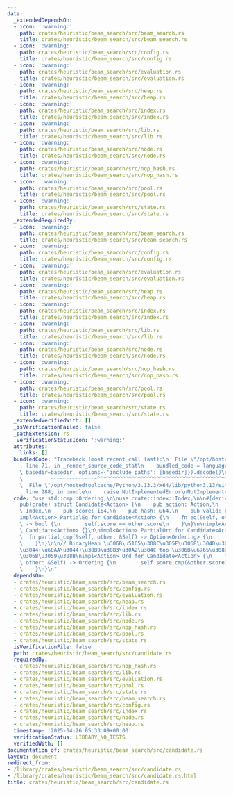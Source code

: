 ```yaml
---
data:
  _extendedDependsOn:
  - icon: ':warning:'
    path: crates/heuristic/beam_search/src/beam_search.rs
    title: crates/heuristic/beam_search/src/beam_search.rs
  - icon: ':warning:'
    path: crates/heuristic/beam_search/src/config.rs
    title: crates/heuristic/beam_search/src/config.rs
  - icon: ':warning:'
    path: crates/heuristic/beam_search/src/evaluation.rs
    title: crates/heuristic/beam_search/src/evaluation.rs
  - icon: ':warning:'
    path: crates/heuristic/beam_search/src/heap.rs
    title: crates/heuristic/beam_search/src/heap.rs
  - icon: ':warning:'
    path: crates/heuristic/beam_search/src/index.rs
    title: crates/heuristic/beam_search/src/index.rs
  - icon: ':warning:'
    path: crates/heuristic/beam_search/src/lib.rs
    title: crates/heuristic/beam_search/src/lib.rs
  - icon: ':warning:'
    path: crates/heuristic/beam_search/src/node.rs
    title: crates/heuristic/beam_search/src/node.rs
  - icon: ':warning:'
    path: crates/heuristic/beam_search/src/nop_hash.rs
    title: crates/heuristic/beam_search/src/nop_hash.rs
  - icon: ':warning:'
    path: crates/heuristic/beam_search/src/pool.rs
    title: crates/heuristic/beam_search/src/pool.rs
  - icon: ':warning:'
    path: crates/heuristic/beam_search/src/state.rs
    title: crates/heuristic/beam_search/src/state.rs
  _extendedRequiredBy:
  - icon: ':warning:'
    path: crates/heuristic/beam_search/src/beam_search.rs
    title: crates/heuristic/beam_search/src/beam_search.rs
  - icon: ':warning:'
    path: crates/heuristic/beam_search/src/config.rs
    title: crates/heuristic/beam_search/src/config.rs
  - icon: ':warning:'
    path: crates/heuristic/beam_search/src/evaluation.rs
    title: crates/heuristic/beam_search/src/evaluation.rs
  - icon: ':warning:'
    path: crates/heuristic/beam_search/src/heap.rs
    title: crates/heuristic/beam_search/src/heap.rs
  - icon: ':warning:'
    path: crates/heuristic/beam_search/src/index.rs
    title: crates/heuristic/beam_search/src/index.rs
  - icon: ':warning:'
    path: crates/heuristic/beam_search/src/lib.rs
    title: crates/heuristic/beam_search/src/lib.rs
  - icon: ':warning:'
    path: crates/heuristic/beam_search/src/node.rs
    title: crates/heuristic/beam_search/src/node.rs
  - icon: ':warning:'
    path: crates/heuristic/beam_search/src/nop_hash.rs
    title: crates/heuristic/beam_search/src/nop_hash.rs
  - icon: ':warning:'
    path: crates/heuristic/beam_search/src/pool.rs
    title: crates/heuristic/beam_search/src/pool.rs
  - icon: ':warning:'
    path: crates/heuristic/beam_search/src/state.rs
    title: crates/heuristic/beam_search/src/state.rs
  _extendedVerifiedWith: []
  _isVerificationFailed: false
  _pathExtension: rs
  _verificationStatusIcon: ':warning:'
  attributes:
    links: []
  bundledCode: "Traceback (most recent call last):\n  File \"/opt/hostedtoolcache/Python/3.13.3/x64/lib/python3.13/site-packages/onlinejudge_verify/documentation/build.py\"\
    , line 71, in _render_source_code_stat\n    bundled_code = language.bundle(stat.path,\
    \ basedir=basedir, options={'include_paths': [basedir]}).decode()\n          \
    \         ~~~~~~~~~~~~~~~^^^^^^^^^^^^^^^^^^^^^^^^^^^^^^^^^^^^^^^^^^^^^^^^^^^^^^^^^^^^^^^^^^\n\
    \  File \"/opt/hostedtoolcache/Python/3.13.3/x64/lib/python3.13/site-packages/onlinejudge_verify/languages/rust.py\"\
    , line 288, in bundle\n    raise NotImplementedError\nNotImplementedError\n"
  code: "use std::cmp::Ordering;\n\nuse crate::index::Index;\n\n#[derive(Clone)]\n\
    pub(crate) struct Candidate<Action> {\n    pub action: Action,\n    pub parent:\
    \ Index,\n    pub score: i64,\n    pub hash: u64,\n    pub valid: bool,\n}\n\n\
    impl<Action> PartialEq for Candidate<Action> {\n    fn eq(&self, other: &Self)\
    \ -> bool {\n        self.score == other.score\n    }\n}\n\nimpl<Action> Eq for\
    \ Candidate<Action> {}\n\nimpl<Action> PartialOrd for Candidate<Action> {\n  \
    \  fn partial_cmp(&self, other: &Self) -> Option<Ordering> {\n        Some(self.cmp(other))\n\
    \    }\n}\n\n// BinaryHeap \u306B\u5165\u308C\u305F\u3068\u304D\u306B\u3001\u4F4E\
    \u3044(\u60AA\u3044)\u30B9\u30B3\u30A2\u304C top \u306B\u6765\u308B\u3088\u3046\
    \u306B\u3059\u308B\nimpl<Action> Ord for Candidate<Action> {\n    fn cmp(&self,\
    \ other: &Self) -> Ordering {\n        self.score.cmp(&other.score).reverse()\n\
    \    }\n}\n"
  dependsOn:
  - crates/heuristic/beam_search/src/beam_search.rs
  - crates/heuristic/beam_search/src/config.rs
  - crates/heuristic/beam_search/src/evaluation.rs
  - crates/heuristic/beam_search/src/heap.rs
  - crates/heuristic/beam_search/src/index.rs
  - crates/heuristic/beam_search/src/lib.rs
  - crates/heuristic/beam_search/src/node.rs
  - crates/heuristic/beam_search/src/nop_hash.rs
  - crates/heuristic/beam_search/src/pool.rs
  - crates/heuristic/beam_search/src/state.rs
  isVerificationFile: false
  path: crates/heuristic/beam_search/src/candidate.rs
  requiredBy:
  - crates/heuristic/beam_search/src/nop_hash.rs
  - crates/heuristic/beam_search/src/lib.rs
  - crates/heuristic/beam_search/src/evaluation.rs
  - crates/heuristic/beam_search/src/pool.rs
  - crates/heuristic/beam_search/src/state.rs
  - crates/heuristic/beam_search/src/beam_search.rs
  - crates/heuristic/beam_search/src/config.rs
  - crates/heuristic/beam_search/src/index.rs
  - crates/heuristic/beam_search/src/node.rs
  - crates/heuristic/beam_search/src/heap.rs
  timestamp: '2025-04-26 05:33:09+00:00'
  verificationStatus: LIBRARY_NO_TESTS
  verifiedWith: []
documentation_of: crates/heuristic/beam_search/src/candidate.rs
layout: document
redirect_from:
- /library/crates/heuristic/beam_search/src/candidate.rs
- /library/crates/heuristic/beam_search/src/candidate.rs.html
title: crates/heuristic/beam_search/src/candidate.rs
---
```

